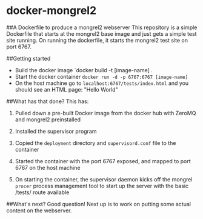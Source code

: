 # docker-mongrel2
##A Dockerfile to produce a mongrel2 webserver
This repository is a simple Dockerfile that starts at the mongrel2 base image and just gets a simple test site running.
On running the dockerfile, it starts the mongrel2 test site on port 6767.

##Getting started
* Build the docker image `docker build -t [image-name] .
* Start the docker container `docker run -d -p 6767:6767 [image-name]`
* On the host machine go to `localhost:6767/tests/index.html` and you should see an HTML page: "Hello World"

##What has that done?
This has:

1. Pulled down a pre-built Docker image from the docker hub with ZeroMQ and mongrel2 preinstalled

2. Installed the supervisor program

3. Copied the `deployment` directory and `supervisord.conf` file to the container

4. Started the container with the port 6767 exposed, and mapped to port 6767 on the host machine

5. On starting the container, the supervisor daemon kicks off the mongrel `procer` process management tool to start up the server with the basic /tests/ route available

##What's next?
Good question! Next up is to work on putting some actual content on the webserver.
